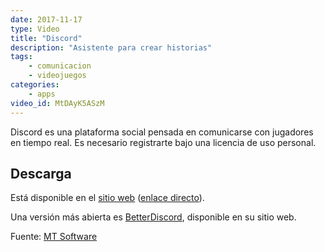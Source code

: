 ```yaml
---
date: 2017-11-17
type: Video
title: "Discord"
description: "Asistente para crear historias"
tags:
    - comunicacion
    - videojuegos
categories:
    - apps
video_id: MtDAyK5ASzM
---
```


Discord es una plataforma social pensada en comunicarse con jugadores en tiempo real. Es necesario registrarte bajo una licencia de uso personal.

## Descarga

Está disponible en el [sitio web](https://discordapp.com/download) ([enlace directo](https://discordapp.com/api/download?platform=linux&format=deb)).

Una versión más abierta es [BetterDiscord](https://betterdiscord.net/home/), disponible en su sitio web.

Fuente: [MT Software](https://www.youtube.com/channel/UCFI-qu1msywPgN6jDgEM_ig)

